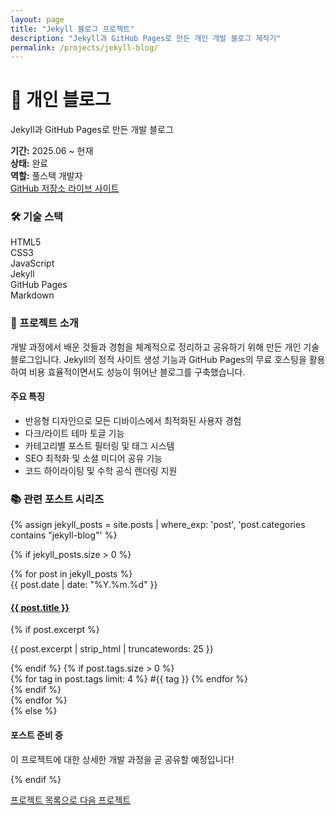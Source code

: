 ```yaml
---
layout: page
title: "Jekyll 블로그 프로젝트"
description: "Jekyll과 GitHub Pages로 만든 개인 개발 블로그 제작기"
permalink: /projects/jekyll-blog/
---
```


<div class="project-detail-header">
  <div class="project-info-card">
    <div class="project-icon-large">
      <i class="fas fa-blog"></i>
    </div>
    <div class="project-details">
      <h1>📱 개인 블로그</h1>
      <p class="project-subtitle">Jekyll과 GitHub Pages로 만든 개발 블로그</p>
      <div class="project-meta">
        <div class="meta-item">
          <strong>기간:</strong> 2025.06 ~ 현재
        </div>
        <div class="meta-item">
          <strong>상태:</strong> <span class="status completed">완료</span>
        </div>
        <div class="meta-item">
          <strong>역할:</strong> 풀스택 개발자
        </div>
      </div>
    </div>
  </div>

  <div class="project-links">
    <a href="https://github.com/bishoe01/bishoe01.github.io" class="btn btn-primary" target="_blank">
      <i class="fab fa-github"></i> GitHub 저장소
    </a>
    <a href="/" class="btn btn-secondary">
      <i class="fas fa-external-link-alt"></i> 라이브 사이트
    </a>
  </div>
</div>

<div class="project-tech-stack">
  <h3>🛠 기술 스택</h3>
  <div class="tech-grid">
    <div class="tech-item">
      <i class="fab fa-html5"></i>
      <span>HTML5</span>
    </div>
    <div class="tech-item">
      <i class="fab fa-css3-alt"></i>
      <span>CSS3</span>
    </div>
    <div class="tech-item">
      <i class="fab fa-js-square"></i>
      <span>JavaScript</span>
    </div>
    <div class="tech-item">
      <i class="fas fa-gem"></i>
      <span>Jekyll</span>
    </div>
    <div class="tech-item">
      <i class="fab fa-github"></i>
      <span>GitHub Pages</span>
    </div>
    <div class="tech-item">
      <i class="fab fa-markdown"></i>
      <span>Markdown</span>
    </div>
  </div>
</div>

<div class="project-description">
  <h3>📖 프로젝트 소개</h3>
  <p>개발 과정에서 배운 것들과 경험을 체계적으로 정리하고 공유하기 위해 만든 개인 기술 블로그입니다. Jekyll의 정적 사이트 생성 기능과 GitHub Pages의 무료 호스팅을 활용하여 비용 효율적이면서도 성능이 뛰어난 블로그를 구축했습니다.</p>
  
  <h4>주요 특징</h4>
  <ul>
    <li>반응형 디자인으로 모든 디바이스에서 최적화된 사용자 경험</li>
    <li>다크/라이트 테마 토글 기능</li>
    <li>카테고리별 포스트 필터링 및 태그 시스템</li>
    <li>SEO 최적화 및 소셜 미디어 공유 기능</li>
    <li>코드 하이라이팅 및 수학 공식 렌더링 지원</li>
  </ul>
</div>

<div class="project-posts-section">
  <h3>📚 관련 포스트 시리즈</h3>
  
  {% assign jekyll_posts = site.posts | where_exp: 'post', 'post.categories contains "jekyll-blog"' %}
  
  {% if jekyll_posts.size > 0 %}
    <div class="posts-timeline">
      {% for post in jekyll_posts %}
      <article class="timeline-post">
        <div class="timeline-date">
          <time>{{ post.date | date: "%Y.%m.%d" }}</time>
        </div>
        <div class="timeline-content">
          <h4><a href="{{ post.url | relative_url }}">{{ post.title }}</a></h4>
          {% if post.excerpt %}
          <p>{{ post.excerpt | strip_html | truncatewords: 25 }}</p>
          {% endif %}
          {% if post.tags.size > 0 %}
          <div class="post-tags">
            {% for tag in post.tags limit: 4 %}
            <span class="tag">#{{ tag }}</span>
            {% endfor %}
          </div>
          {% endif %}
        </div>
      </article>
      {% endfor %}
    </div>
  {% else %}
    <div class="no-posts">
      <i class="fas fa-pencil-alt"></i>
      <h4>포스트 준비 중</h4>
      <p>이 프로젝트에 대한 상세한 개발 과정을 곧 공유할 예정입니다!</p>
    </div>
  {% endif %}
</div>

<div class="project-navigation">
  <a href="/projects/" class="nav-btn">
    <i class="fas fa-arrow-left"></i> 프로젝트 목록으로
  </a>
  <a href="/projects/web-app/" class="nav-btn">
    다음 프로젝트 <i class="fas fa-arrow-right"></i>
  </a>
</div>
